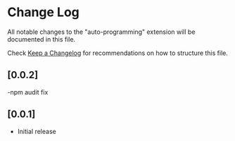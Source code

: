 # Change Log
All notable changes to the "auto-programming" extension will be documented in this file.

Check [Keep a Changelog](http://keepachangelog.com/) for recommendations on how to structure this file.

## [0.0.2]
-npm audit fix

## [0.0.1]
- Initial release